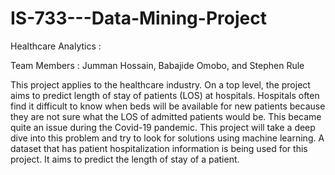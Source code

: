 # IS-733---Data-Mining-Project

Healthcare Analytics :

Team Members : Jumman Hossain, Babajide Omobo, and Stephen Rule

This project applies to the healthcare industry. On a top level, the project aims to predict length of stay of patients (LOS)  at hospitals. 
Hospitals often find it difficult to know when beds will be available for new patients because they are not sure what the LOS of admitted patients would be.  This became quite an issue during the Covid-19 pandemic. This project will  take a deep dive into this problem and try to look for solutions using machine learning.
A dataset that has patient hospitalization information is being used for this project.   It aims to predict the length of stay of a patient. 

